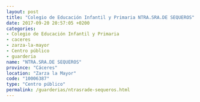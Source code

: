 ```yaml
---
layout: post
title: "Colegio de Educación Infantil y Primaria NTRA.SRA.DE SEQUEROS"
date: 2017-09-20 20:57:05 +0200
categories:
- Colegio de Educación Infantil y Primaria
- caceres
- zarza-la-mayor
- Centro público
- guarderia
name: "NTRA.SRA.DE SEQUEROS"
province: "Cáceres"
location: "Zarza la Mayor"
code: "10006387"
type: "Centro público"
permalink: /guarderias/ntrasrade-sequeros.html
---
```

